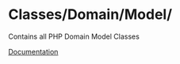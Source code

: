 # Classes/Domain/Model/

Contains all PHP Domain Model Classes

[Documentation](https://docs.typo3.org/m/typo3/reference-coreapi/12.4/en-us/ExtensionArchitecture/Extbase/Reference/Domain/Model.html)